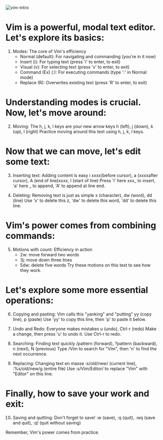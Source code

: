 
![vim-intro](_media/vim-intro.png)

# Vim is a powerful, modal text editor. Let's explore its basics:

1. Modes: The core of Vim's efficiency
   - Normal (default): For navigating and commanding (you're in it now)
   - Insert (i): For typing text (press 'i' to enter, <ESC> to exit)
   - Visual (v): For selecting text (press 'v' to enter, <ESC> to exit)
   - Command (Ex) (:): For executing commands (type ':' in Normal mode)
   - Replace (R): Overwrites existing text (press 'R' to enter, <ESC> to exit)

# Understanding modes is crucial. Now, let's move around:

2. Moving: The h, j, k, l keys are your new arrow keys
   h (left), j (down), k (up), l (right)
   Practice moving around this text using h, j, k, l keys.

# Now that we can move, let's edit some text:

3. Inserting text: Adding content is easy
   i xxxx(before cursor), a (xxxxafter cursor), A (end of line)xxxx, I (start of
   line)
   Press 'i' here xxx_ to insert, 'a' here _ to append, 'A' to append at line end.

4. Deleting: Removing text is just as simple
   x (character), dw (word), dd (line)
   Use 'x' to delete this z, 'dw' to delete this word, 'dd' to delete this line.

# Vim's power comes from combining commands:

5. Motions with count: Efficiency in action
   - 2w: move forward two words
   - 3j: move down three lines
   - 5dw: delete five words
   Try these motions on this text to see how they work.

# Let's explore some more essential operations:

6. Copying and pasting: Vim calls this "yanking" and "putting"
   yy (copy line), p (paste)
   Use 'yy' to copy this line, then 'p' to paste it below.

7. Undo and Redo: Everyone makes mistakes
   u (undo), Ctrl-r (redo)
   Make a change, then press 'u' to undo it. Use Ctrl-r to redo.

8. Searching: Finding text quickly
   /pattern (forward), ?pattern (backward), n (next), N (previous)
   Type /Vim to search for "Vim", then 'n' to find the next occurrence.

9. Replacing: Changing text en masse
   :s/old/new/ (current line), :%s/old/new/g (entire file)
   Use :s/Vim/Editor/ to replace "Vim" with "Editor" on this line.

# Finally, how to save your work and exit:

10. Saving and quitting: Don't forget to save!
    :w (save), :q (quit), :wq (save and quit), :q! (quit without saving)

Remember, Vim's power comes from practice.
